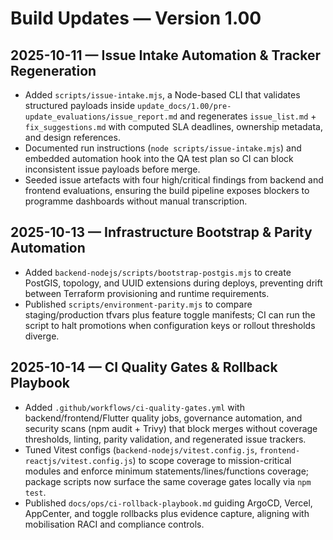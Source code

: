 # Build Updates — Version 1.00

## 2025-10-11 — Issue Intake Automation & Tracker Regeneration
- Added `scripts/issue-intake.mjs`, a Node-based CLI that validates structured payloads inside `update_docs/1.00/pre-update_evaluations/issue_report.md` and regenerates `issue_list.md` + `fix_suggestions.md` with computed SLA deadlines, ownership metadata, and design references.
- Documented run instructions (`node scripts/issue-intake.mjs`) and embedded automation hook into the QA test plan so CI can block inconsistent issue payloads before merge.
- Seeded issue artefacts with four high/critical findings from backend and frontend evaluations, ensuring the build pipeline exposes blockers to programme dashboards without manual transcription.

## 2025-10-13 — Infrastructure Bootstrap & Parity Automation
- Added `backend-nodejs/scripts/bootstrap-postgis.mjs` to create PostGIS, topology, and UUID extensions during deploys, preventing drift between Terraform provisioning and runtime requirements.
- Published `scripts/environment-parity.mjs` to compare staging/production tfvars plus feature toggle manifests; CI can run the script to halt promotions when configuration keys or rollout thresholds diverge.

## 2025-10-14 — CI Quality Gates & Rollback Playbook
- Added `.github/workflows/ci-quality-gates.yml` with backend/frontend/Flutter quality jobs, governance automation, and security scans (npm audit + Trivy) that block merges without coverage thresholds, linting, parity validation, and regenerated issue trackers.
- Tuned Vitest configs (`backend-nodejs/vitest.config.js`, `frontend-reactjs/vitest.config.js`) to scope coverage to mission-critical modules and enforce minimum statements/lines/functions coverage; package scripts now surface the same coverage gates locally via `npm test`.
- Published `docs/ops/ci-rollback-playbook.md` guiding ArgoCD, Vercel, AppCenter, and toggle rollbacks plus evidence capture, aligning with mobilisation RACI and compliance controls.
